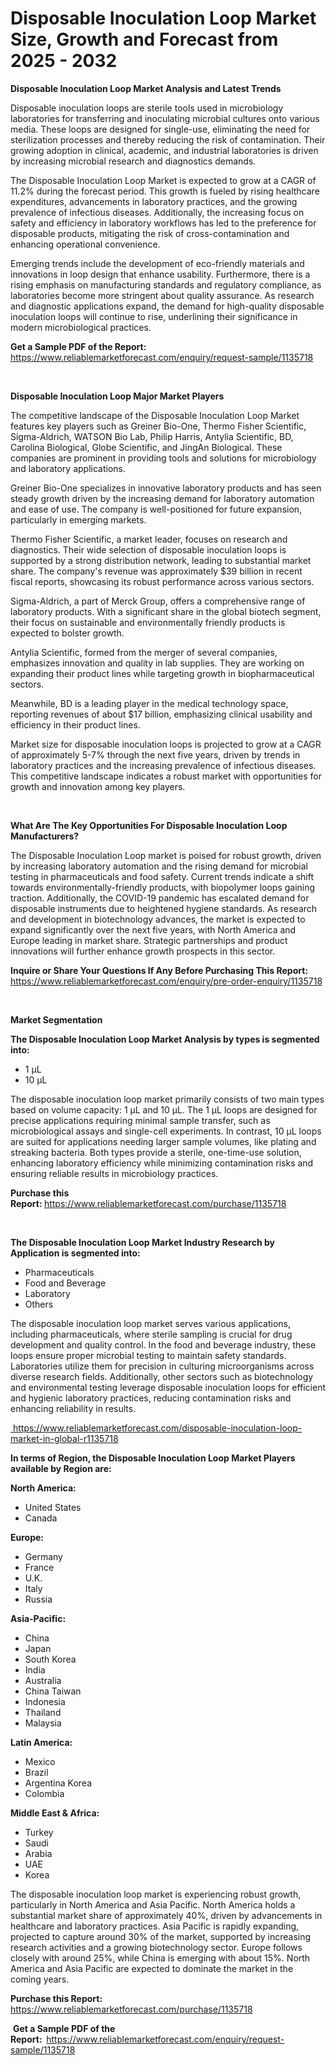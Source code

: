 <p><h1>Disposable Inoculation Loop Market Size, Growth and Forecast from 2025 - 2032</h1></p><p><strong>Disposable Inoculation Loop Market Analysis and Latest Trends</strong></p>
<p><p>Disposable inoculation loops are sterile tools used in microbiology laboratories for transferring and inoculating microbial cultures onto various media. These loops are designed for single-use, eliminating the need for sterilization processes and thereby reducing the risk of contamination. Their growing adoption in clinical, academic, and industrial laboratories is driven by increasing microbial research and diagnostics demands.</p><p>The Disposable Inoculation Loop Market is expected to grow at a CAGR of 11.2% during the forecast period. This growth is fueled by rising healthcare expenditures, advancements in laboratory practices, and the growing prevalence of infectious diseases. Additionally, the increasing focus on safety and efficiency in laboratory workflows has led to the preference for disposable products, mitigating the risk of cross-contamination and enhancing operational convenience.</p><p>Emerging trends include the development of eco-friendly materials and innovations in loop design that enhance usability. Furthermore, there is a rising emphasis on manufacturing standards and regulatory compliance, as laboratories become more stringent about quality assurance. As research and diagnostic applications expand, the demand for high-quality disposable inoculation loops will continue to rise, underlining their significance in modern microbiological practices.</p></p>
<p><strong>Get a Sample PDF of the Report:&nbsp;</strong> <a href="https://www.reliablemarketforecast.com/enquiry/request-sample/1135718?utm_campaign=2516&utm_medium=2&utm_source=Github&utm_content=ia&utm_term=13042025&utm_id=disposable-inoculation-loop">https://www.reliablemarketforecast.com/enquiry/request-sample/1135718</a></p>
<p>&nbsp;</p>
<p><strong>Disposable Inoculation Loop Major Market Players</strong></p>
<p><p>The competitive landscape of the Disposable Inoculation Loop Market features key players such as Greiner Bio-One, Thermo Fisher Scientific, Sigma-Aldrich, WATSON Bio Lab, Philip Harris, Antylia Scientific, BD, Carolina Biological, Globe Scientific, and JingAn Biological. These companies are prominent in providing tools and solutions for microbiology and laboratory applications.</p><p>Greiner Bio-One specializes in innovative laboratory products and has seen steady growth driven by the increasing demand for laboratory automation and ease of use. The company is well-positioned for future expansion, particularly in emerging markets.</p><p>Thermo Fisher Scientific, a market leader, focuses on research and diagnostics. Their wide selection of disposable inoculation loops is supported by a strong distribution network, leading to substantial market share. The company's revenue was approximately $39 billion in recent fiscal reports, showcasing its robust performance across various sectors.</p><p>Sigma-Aldrich, a part of Merck Group, offers a comprehensive range of laboratory products. With a significant share in the global biotech segment, their focus on sustainable and environmentally friendly products is expected to bolster growth.</p><p>Antylia Scientific, formed from the merger of several companies, emphasizes innovation and quality in lab supplies. They are working on expanding their product lines while targeting growth in biopharmaceutical sectors.</p><p>Meanwhile, BD is a leading player in the medical technology space, reporting revenues of about $17 billion, emphasizing clinical usability and efficiency in their product lines.</p><p>Market size for disposable inoculation loops is projected to grow at a CAGR of approximately 5-7% through the next five years, driven by trends in laboratory practices and the increasing prevalence of infectious diseases. This competitive landscape indicates a robust market with opportunities for growth and innovation among key players.</p></p>
<p>&nbsp;</p>
<p><strong>What Are The Key Opportunities For Disposable Inoculation Loop Manufacturers?</strong></p>
<p><p>The Disposable Inoculation Loop market is poised for robust growth, driven by increasing laboratory automation and the rising demand for microbial testing in pharmaceuticals and food safety. Current trends indicate a shift towards environmentally-friendly products, with biopolymer loops gaining traction. Additionally, the COVID-19 pandemic has escalated demand for disposable instruments due to heightened hygiene standards. As research and development in biotechnology advances, the market is expected to expand significantly over the next five years, with North America and Europe leading in market share. Strategic partnerships and product innovations will further enhance growth prospects in this sector.</p></p>
<p><strong>Inquire or Share Your Questions If Any Before Purchasing This Report:</strong> <a href="https://www.reliablemarketforecast.com/enquiry/pre-order-enquiry/1135718?utm_campaign=2516&utm_medium=2&utm_source=Github&utm_content=ia&utm_term=13042025&utm_id=disposable-inoculation-loop">https://www.reliablemarketforecast.com/enquiry/pre-order-enquiry/1135718</a></p>
<p>&nbsp;</p>
<p><strong>Market Segmentation</strong></p>
<p><strong>The Disposable Inoculation Loop Market Analysis by types is segmented into:</strong></p>
<p><ul><li>1 µL</li><li>10 µL</li></ul></p>
<p><p>The disposable inoculation loop market primarily consists of two main types based on volume capacity: 1 µL and 10 µL. The 1 µL loops are designed for precise applications requiring minimal sample transfer, such as microbiological assays and single-cell experiments. In contrast, 10 µL loops are suited for applications needing larger sample volumes, like plating and streaking bacteria. Both types provide a sterile, one-time-use solution, enhancing laboratory efficiency while minimizing contamination risks and ensuring reliable results in microbiology practices.</p></p>
<p><strong>Purchase this Report:&nbsp;</strong><a href="https://www.reliablemarketforecast.com/purchase/1135718?utm_campaign=2516&utm_medium=2&utm_source=Github&utm_content=ia&utm_term=13042025&utm_id=disposable-inoculation-loop">https://www.reliablemarketforecast.com/purchase/1135718</a></p>
<p>&nbsp;</p>
<p><strong>The Disposable Inoculation Loop Market Industry Research by Application is segmented into:</strong></p>
<p><ul><li>Pharmaceuticals</li><li>Food and Beverage</li><li>Laboratory</li><li>Others</li></ul></p>
<p><p>The disposable inoculation loop market serves various applications, including pharmaceuticals, where sterile sampling is crucial for drug development and quality control. In the food and beverage industry, these loops ensure proper microbial testing to maintain safety standards. Laboratories utilize them for precision in culturing microorganisms across diverse research fields. Additionally, other sectors such as biotechnology and environmental testing leverage disposable inoculation loops for efficient and hygienic laboratory practices, reducing contamination risks and enhancing reliability in results.</p></p>
<p><a href="https://www.reliablemarketforecast.com/disposable-inoculation-loop-market-in-global-r1135718?utm_campaign=2516&utm_medium=2&utm_source=Github&utm_content=ia&utm_term=13042025&utm_id=disposable-inoculation-loop">&nbsp;https://www.reliablemarketforecast.com/disposable-inoculation-loop-market-in-global-r1135718</a></p>
<p><strong>In terms of Region, the Disposable Inoculation Loop Market Players available by Region are:</strong></p>
<p>
    <p> <strong> North America: </strong>
        <ul>
            <li>United States</li>
            <li>Canada</li>
        </ul>
        </p> 
    <p> <strong> Europe: </strong>
        <ul>
            <li>Germany</li>
            <li>France</li>
            <li>U.K.</li>
            <li>Italy</li>
            <li>Russia</li>
        </ul>
        </p> 
    <p> <strong> Asia-Pacific: </strong>
        <ul>
            <li>China</li>
            <li>Japan</li>
            <li>South Korea</li>
            <li>India</li>
            <li>Australia</li>
            <li>China Taiwan</li>
            <li>Indonesia</li>
            <li>Thailand</li>
            <li>Malaysia</li>
        </ul>
        </p> 
    <p> <strong> Latin America: </strong>
        <ul>
            <li>Mexico</li>
            <li>Brazil</li>
            <li>Argentina Korea</li>
            <li>Colombia</li>
        </ul>
        </p> 
    <p> <strong> Middle East & Africa: </strong>
        <ul>
            <li>Turkey</li>
            <li>Saudi</li>
            <li>Arabia</li>
            <li>UAE</li>
            <li>Korea</li>
        </ul>
    </p>
    </p>
<p><p>The disposable inoculation loop market is experiencing robust growth, particularly in North America and Asia Pacific. North America holds a substantial market share of approximately 40%, driven by advancements in healthcare and laboratory practices. Asia Pacific is rapidly expanding, projected to capture around 30% of the market, supported by increasing research activities and a growing biotechnology sector. Europe follows closely with around 25%, while China is emerging with about 15%. North America and Asia Pacific are expected to dominate the market in the coming years.</p></p>
<p><strong>Purchase this Report: </strong><a href="https://www.reliablemarketforecast.com/purchase/1135718?utm_campaign=2516&utm_medium=2&utm_source=Github&utm_content=ia&utm_term=13042025&utm_id=disposable-inoculation-loop">https://www.reliablemarketforecast.com/purchase/1135718</a></p>
<p>&nbsp;<strong>Get a Sample PDF of the Report:&nbsp;&nbsp;</strong><a href="https://www.reliablemarketforecast.com/enquiry/request-sample/1135718?utm_campaign=2516&utm_medium=2&utm_source=Github&utm_content=ia&utm_term=13042025&utm_id=disposable-inoculation-loop">https://www.reliablemarketforecast.com/enquiry/request-sample/1135718</a></p>
<p><strong></strong></p>
<p><p></p><p></p><p></p></p>